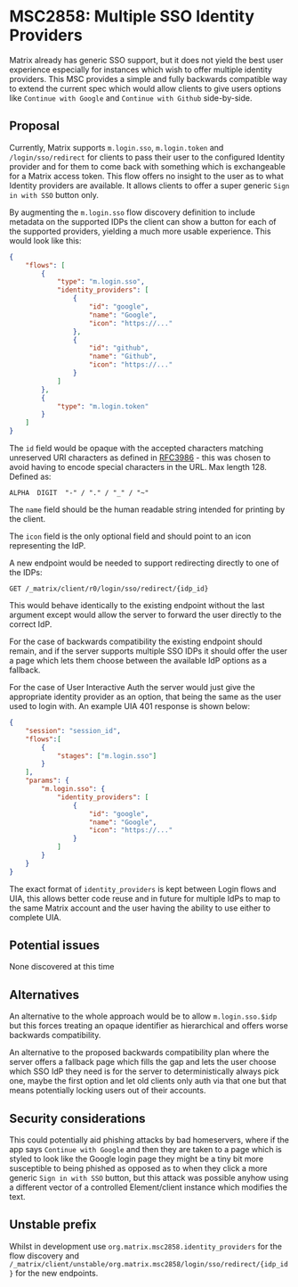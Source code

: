 # MSC2858: Multiple SSO Identity Providers

Matrix already has generic SSO support, but it does not yield the best user experience especially for
instances which wish to offer multiple identity providers. This MSC provides a simple and fully
backwards compatible way to extend the current spec which would allow clients to give users options
like `Continue with Google` and `Continue with Github` side-by-side.


## Proposal

Currently, Matrix supports `m.login.sso`, `m.login.token` and `/login/sso/redirect` for clients to
pass their user to the configured Identity provider and for them to come back with something which
is exchangeable for a Matrix access token. This flow offers no insight to the user as to what
Identity providers are available. It allows clients to offer a super generic `Sign in with SSO`
button only.

By augmenting the `m.login.sso` flow discovery definition to include metadata on the supported IDPs
the client can show a button for each of the supported providers, yielding a much more usable
experience. This would look like this:

```json
{
    "flows": [
        {
            "type": "m.login.sso",
            "identity_providers": [
                {
                    "id": "google",
                    "name": "Google",
                    "icon": "https://..."
                },
                {
                    "id": "github",
                    "name": "Github",
                    "icon": "https://..."
                }
            ]
        },
        {
            "type": "m.login.token"
        }
    ]
}
```

The `id` field would be opaque with the accepted characters matching unreserved URI characters
as defined in [RFC3986](http://www.ietf.org/rfc/rfc3986.txt) - this was chosen to avoid
having to encode special characters in the URL. Max length 128. Defined as:
```
ALPHA  DIGIT  "-" / "." / "_" / "~"
```

The `name` field should be the human readable string intended for printing by the client.

The `icon` field is the only optional field and should point to an icon representing the IdP.


A new endpoint would be needed to support redirecting directly to one of the IDPs:

`GET /_matrix/client/r0/login/sso/redirect/{idp_id}`

This would behave identically to the existing endpoint without the last argument
except would allow the server to forward the user directly to the correct IdP.

For the case of backwards compatibility the existing endpoint should remain,
and if the server supports multiple SSO IDPs it should offer the user a page
which lets them choose between the available IdP options as a fallback.

For the case of User Interactive Auth the server would just give the appropriate
identity provider as an option, that being the same as the user used to login with.
An example UIA 401 response is shown below:
```json
{
    "session": "session_id",
    "flows":[
        {
            "stages": ["m.login.sso"]
        }
    ],
    "params": {
        "m.login.sso": {
            "identity_providers": [
                {
                    "id": "google",
                    "name": "Google",
                    "icon": "https://..."
                }
            ]
        }
    }
}
```

The exact format of `identity_providers` is kept between Login flows and UIA,
this allows better code reuse and in future for multiple IdPs to map to the
same Matrix account and the user having the ability to use either to complete
UIA. 


## Potential issues

None discovered at this time


## Alternatives

An alternative to the whole approach would be to allow `m.login.sso.$idp` but this forces
treating an opaque identifier as hierarchical and offers worse backwards compatibility.

An alternative to the proposed backwards compatibility plan where the server offers a
fallback page which fills the gap and lets the user choose which SSO IdP they need is
for the server to deterministically always pick one, maybe the first option and let
old clients only auth via that one but that means potentially locking users out of their
accounts.


## Security considerations

This could potentially aid phishing attacks by bad homeservers, where if the app says
`Continue with Google` and then they are taken to a page which is styled to look like
the Google login page they might be a tiny bit more susceptible to being phished as opposed
as to when they click a more generic `Sign in with SSO` button, but this attack was possible
anyhow using a different vector of a controlled Element/client instance which modifies
the text.


## Unstable prefix

Whilst in development use `org.matrix.msc2858.identity_providers` for the flow discovery and `/_matrix/client/unstable/org.matrix.msc2858/login/sso/redirect/{idp_id}`
for the new endpoints.
